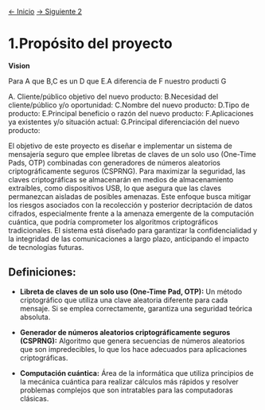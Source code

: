 [<- Inicio](../README.md)
[-> Siguiente 2](2.md)

# 1.Propósito del proyecto
**Vision**

Para A que B,C es un D que E.A diferencia de F nuestro producti G 

A. Cliente/público objetivo del nuevo producto: 
B.Necesidad del cliente/público y/o oportunidad:
C.Nombre del nuevo producto:
D.Tipo de producto:
E.Principal beneficio o razón del nuevo producto:
F.Aplicaciones ya existentes y/o situación actual: 
G.Principal diferenciación del nuevo producto:


El objetivo de este proyecto es diseñar e implementar un sistema de mensajería seguro que emplee libretas de claves de un solo uso (One-Time Pads, OTP) combinadas con generadores de números aleatorios criptográficamente seguros (CSPRNG). Para maximizar la seguridad, las claves criptográficas se almacenarán en medios de almacenamiento extraíbles, como dispositivos USB, lo que asegura que las claves permanezcan aisladas de posibles amenazas. Este enfoque busca mitigar los riesgos asociados con la recolección y posterior decriptación de datos cifrados, especialmente frente a la amenaza emergente de la computación cuántica, que podría comprometer los algoritmos criptográficos tradicionales. El sistema está diseñado para garantizar la confidencialidad y la integridad de las comunicaciones a largo plazo, anticipando el impacto de tecnologías futuras.

## Definiciones:

- **Libreta de claves de un solo uso (One-Time Pad, OTP):** Un método criptográfico que utiliza una clave aleatoria diferente para cada mensaje. Si se emplea correctamente, garantiza una seguridad teórica absoluta.

- **Generador de números aleatorios criptográficamente seguros (CSPRNG):** Algoritmo que genera secuencias de números aleatorios que son impredecibles, lo que los hace adecuados para aplicaciones criptográficas.

- **Computación cuántica:** Área de la informática que utiliza principios de la mecánica cuántica para realizar cálculos más rápidos y resolver problemas complejos que son intratables para las computadoras clásicas.



